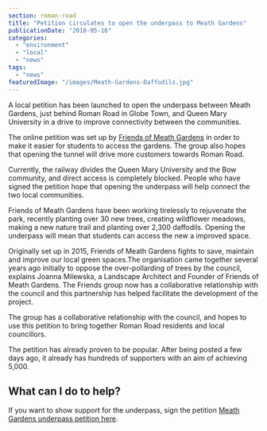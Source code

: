 ```yaml
---
section: roman-road
title: "Petition circulates to open the underpass to Meath Gardens"
publicationDate: "2018-05-16"
categories: 
  - "environment"
  - "local"
  - "news"
tags: 
  - "news"
featuredImage: "/images/Meath-Gardens-Daffodils.jpg"
---
```


A local petition has been launched to open the underpass between Meath Gardens, just behind Roman Road in Globe Town, and Queen Mary University in a drive to improve connectivity between the communities.

The online petition was set up by [Friends of Meath Gardens](https://romanroadlondon.com/friends-meath-gardens-mile-end/) in order to make it easier for students to access the gardens. The group also hopes that opening the tunnel will drive more customers towards Roman Road.

Currently, the railway divides the Queen Mary University and the Bow community, and direct access is completely blocked. People who have signed the petition hope that opening the underpass will help connect the two local communities.

Friends of Meath Gardens have been working tirelessly to rejuvenate the park, recently planting over 30 new trees, creating wildflower meadows, making a new nature trail and planting over 2,300 daffodils. Opening the underpass will mean that students can access the new a improved space.

Originally set up in 2015, Friends of Meath Gardens fights to save, maintain and improve our local green spaces.The organisation came together several years ago initially to oppose the over-pollarding of trees by the council, explains Joanna Milewska, a Landscape Architect and Founder of Friends of Meath Gardens. The Friends group now has a collaborative relationship with the council and this partnership has helped facilitate the development of the project.

The group has a collaborative relationship with the council, and hopes to use this petition to bring together Roman Road residents and local councillors.

The petition has already proven to be popular. After being posted a few days ago, it already has hundreds of supporters with an aim of achieving 5,000.

## What can I do to help?

If you want to show support for the underpass, sign the petition [Meath Gardens underpass petition here](https://www.thepetitionsite.com/en-gb/360/788/988/re-open-the-qmul-meath-gardens-underpass-now/?taf_id=55976345&cid=fb_na).
